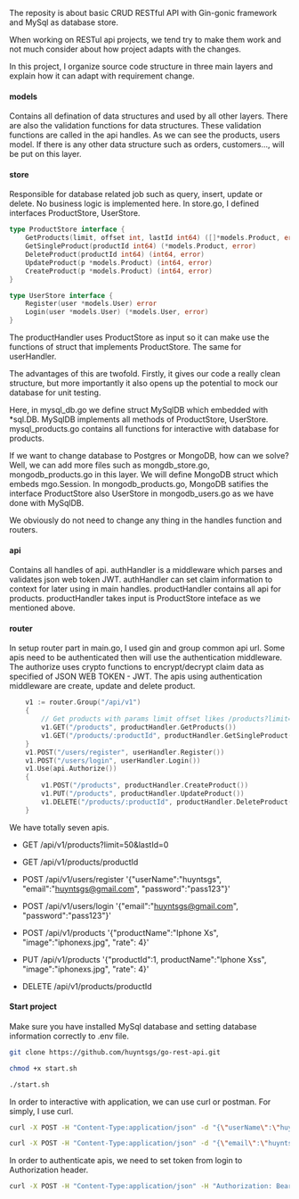 
The reposity is about basic CRUD RESTful API with Gin-gonic framework and MySql as database store.

When working on RESTul api projects, we tend try to make them work and not much consider about how project adapts with the changes.

In this project, I organize source code structure in three main layers and explain how it can adapt with requirement change.

#### models 

Contains all defination of data structures and used by all other layers. There are also the validation functions for data structures. 
These validation functions are called in the api handles. As we can see the products, users model. 
If there is any other data structure such as orders, customers..., will be put on this layer.

#### store

Responsible for database related job such as query, insert, update or delete. No business logic is implemented here.
In store.go, I defined interfaces ProductStore, UserStore.

````go
type ProductStore interface {
	GetProducts(limit, offset int, lastId int64) ([]*models.Product, error)
	GetSingleProduct(productId int64) (*models.Product, error)
	DeleteProduct(productId int64) (int64, error)
	UpdateProduct(p *models.Product) (int64, error)
	CreateProduct(p *models.Product) (int64, error)
}

type UserStore interface {
	Register(user *models.User) error
	Login(user *models.User) (*models.User, error)
}
````

The productHandler uses ProductStore as input so it can make use the functions of struct that implements ProductStore. The same for userHandler.

The advantages of this are twofold. Firstly, it gives our code a really clean structure, but more importantly it also opens up the potential to mock our database for unit testing.

Here, in mysql_db.go we define struct MySqlDB which embedded with *sql.DB. MySqlDB implements all methods of ProductStore, UserStore. mysql_products.go contains all functions for interactive with database for products. 

If we want to change database to Postgres or MongoDB, how can we solve? Well, we can add more files such as mongdb_store.go, mongodb_products.go in this layer.
We will define MongoDB struct which embeds mgo.Session. In mongodb_products.go, MongoDB satifies the interface ProductStore also UserStore in mongodb_users.go as we have done with MySqlDB.

We obviously do not need to change any thing in the handles function and routers.

#### api

Contains all handles of api. 
authHandler is a middleware which parses and validates json web token JWT. authHandler can set claim information to context for later using in main handles.
productHandler contains all api for products. productHandler takes input is ProductStore inteface as we mentioned above.

#### router

In setup router part in main.go, I used gin and group common api url. Some apis need to be authenticated then will use the authentication middleware. 
The authorize uses crypto functions to encrypt/decrypt claim data as specified of JSON WEB TOKEN - JWT. The apis using authentication middleware are create, update and delete product.

````go
	v1 := router.Group("/api/v1")
	{
		// Get products with params limit offset likes /products?limit=50&lastId=0
		v1.GET("/products", productHandler.GetProducts())
		v1.GET("/products/:productId", productHandler.GetSingleProduct())
	}
	v1.POST("/users/register", userHandler.Register())
	v1.POST("/users/login", userHandler.Login())
	v1.Use(api.Authorize())
	{
		v1.POST("/products", productHandler.CreateProduct())
		v1.PUT("/products", productHandler.UpdateProduct())
		v1.DELETE("/products/:productId", productHandler.DeleteProduct())
	}
````

We have totally seven apis.

- GET /api/v1/products?limit=50&lastId=0
- GET /api/v1/products/productId
- POST /api/v1/users/register '{"userName":"huyntsgs", "email":"huyntsgs@gmail.com", "password":"pass123"}'
- POST /api/v1/users/login '{"email":"huyntsgs@gmail.com", "password":"pass123"}'

- POST /api/v1/products '{"productName":"Iphone Xs", "image":"iphonexs.jpg", "rate": 4}'
- PUT /api/v1/products '{"productId":1, productName":"Iphone Xss", "image":"iphonexs.jpg", "rate": 4}'
- DELETE /api/v1/products/productId


#### Start project

Make sure you have installed MySql database and setting database information correctly to .env file.

````bash
git clone https://github.com/huyntsgs/go-rest-api.git

chmod +x start.sh

./start.sh
````

In order to interactive with application, we can use curl or postman. For simply, I use curl.

````bash
curl -X POST -H "Content-Type:application/json" -d "{\"userName\":\"huyntsgs\", \"email\":\"huyntsgs@gmail.com\", \"password\":\"pass123\"}"  http://127.0.0.1:8081/api/v1/users/register

curl -X POST -H "Content-Type:application/json" -d "{\"email\":\"huyntsgs@gmail.com\", \"password\":\"pass123\"}"  http://127.0.0.1:8081/api/v1/users/login
````
In order to authenticate apis, we need to set token from login to Authorization header.

````bash
curl -X POST -H "Content-Type:application/json" -H "Authorization: Bearer eyJhbGciOiJIUzI1NiIsInR5cCI6IkpXVCJ9.eyJlbWFpbCI6Imh1eW50c2dzQGdtYWlsLmNvbSIsImV4cCI6MTU1MjM3NzE3NSwidXNlcklkIjoxLCJ1c2VyTmFtZSI6Imh1eW50c2dzIn0.Prxp4FCa684f6wjXXL1jMuAciqXd8zLme7_lOhNhiwM" -d "{\"productName\":\"IphoneXs\", \"image\":\"iphonexs.jpg\", \"rate\": 4}"  http://127.0.0.1:8081/api/v1/products
````




